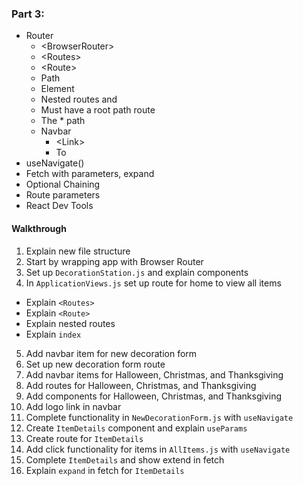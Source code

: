 ### Part 3:

- Router
  - \<BrowserRouter>
  - \<Routes>
  - \<Route>
  - Path
  - Element
  - Nested routes and <Outlet>
  - Must have a root path route
  - The \* path
  - Navbar
    - \<Link>
    - To
- useNavigate()
- Fetch with parameters, expand
- Optional Chaining
- Route parameters
- React Dev Tools

#### Walkthrough

1. Explain new file structure
2. Start by wrapping app with Browser Router
3. Set up `DecorationStation.js` and explain components
4. In `ApplicationViews.js` set up route for home to view all items

- Explain `<Routes>`
- Explain `<Route>`
- Explain nested routes
- Explain `index`

5. Add navbar item for new decoration form
6. Set up new decoration form route
7. Add navbar items for Halloween, Christmas, and Thanksgiving
8. Add routes for Halloween, Christmas, and Thanksgiving
9. Add components for Halloween, Christmas, and Thanksgiving
10. Add logo link in navbar
11. Complete functionality in `NewDecorationForm.js` with `useNavigate`
12. Create `ItemDetails` component and explain `useParams`
13. Create route for `ItemDetails`
14. Add click functionality for items in `AllItems.js` with `useNavigate`
15. Complete `ItemDetails` and show extend in fetch
16. Explain `expand` in fetch for `ItemDetails`

